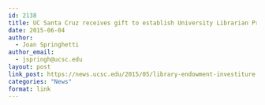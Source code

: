 ```yaml
---
id: 2138
title: UC Santa Cruz receives gift to establish University Librarian Presidential Chair
date: 2015-06-04
author:
  - Joan Springhetti
author_email:
  - jspringh@ucsc.edu
layout: post
link_post: https://news.ucsc.edu/2015/05/library-endowment-investiture.html
categories: "News"
format: link
---
```

